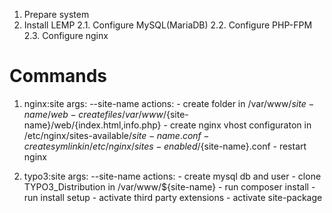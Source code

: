 1. Prepare system
2. Install LEMP
	2.1. Configure MySQL(MariaDB)
	2.2. Configure PHP-FPM
	2.3. Configure nginx


# Commands
1. nginx:site
	args:
		--site-name
	actions:
		- create folder in /var/www/${site-name}/web
		- create files /var/www/${site-name}/web/{index.html,info.php}
		- create nginx vhost configuraton in /etc/nginx/sites-available/${site-name}.conf
		- create symlink in /etc/nginx/sites-enabled/${site-name}.conf
		- restart nginx

2. typo3:site
	args:
		--site-name
	actions:
	    - create mysql db and user
		- clone TYPO3_Distribution in /var/www/${site-name}
		- run composer install
		- run install setup
		- activate third party extensions
		- activate site-package	
